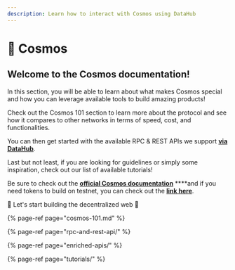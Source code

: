 ```yaml
---
description: Learn how to interact with Cosmos using DataHub
---
```


# 🌌 Cosmos

## Welcome to the Cosmos documentation!

In this section, you will be able to learn about what makes Cosmos special and how you can leverage available tools to build amazing products! 

Check out the Cosmos 101 section to learn more about the protocol and see how it compares to other networks in terms of speed, cost, and functionalities. 

You can then get started with the available RPC & REST APIs we support [**via DataHub**](https://datahub.figment.io/sign_up?service=cosmos). 

Last but not least, if you are looking for guidelines or simply some inspiration, check out our list of available tutorials! 

Be sure to check out the [**official Cosmos documentation**](https://docs.cosmos.network/) ****and if you need tokens to build on testnet, you can check out the [**link here**](https://github.com/cosmos/faucet). 

🚀 Let's start building the decentralized web 🚀

{% page-ref page="cosmos-101.md" %}

{% page-ref page="rpc-and-rest-api/" %}

{% page-ref page="enriched-apis/" %}

{% page-ref page="tutorials/" %}



